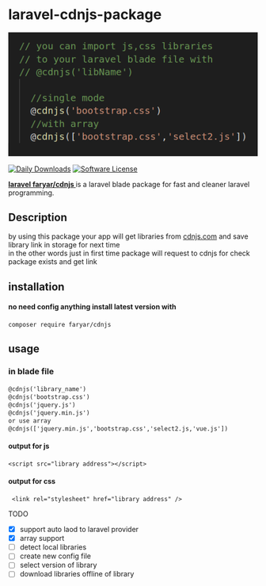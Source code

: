 # laravel-cdnjs-package
![logo](https://github.com/faryar76/laravel-cdnjs-package/blob/master/simple.png)

[![Daily Downloads](https://poser.pugx.org/faryar76/laravel-cdnjs-package/d/daily)](https://packagist.org/packages/faryar/laravel-cdnjs-package)
[![Software License](https://img.shields.io/badge/license-MIT-brightgreen.svg?style=round-square)](LICENSE.md)



__[laravel faryar/cdnjs ](https://packagist.org/packages/faryar/cdnjs)__ is a laravel blade package for 
fast and cleaner laravel programming.
## Description
 by using this package your app will get libraries from 
 [cdnjs.com](https://cdnjs.com) and save library link in storage for next time 
 <br />
 in the other words just in first time package will request to cdnjs for check package exists and get link
## installation 
#### no need config anything  install latest version with
```
composer require faryar/cdnjs

```
## usage
### in blade file 
```
@cdnjs('library_name')
@cdnjs('bootstrap.css')
@cdnjs('jquery.js')
@cdnjs('jquery.min.js')
or use array
@cdnjs(['jquery.min.js','bootstrap.css','select2.js,'vue.js'])
```

#### output for js
```
<script src="library address"></script>
```
#### output for css
```
 <link rel="stylesheet" href="library address" />
````

TODO
- [x] support auto laod to laravel provider 
- [x] array support
- [ ] detect local libraries
- [ ] create new config file
- [ ] select version of library
- [ ] download libraries offline of library
